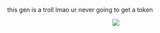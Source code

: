 
this gen is a troll lmao ur never going to get a token
<p align="center"> 
  <kbd>
<img src="https://i.imgur.com/gv1bzfG.png"></img>
  </kbd>
</p>
